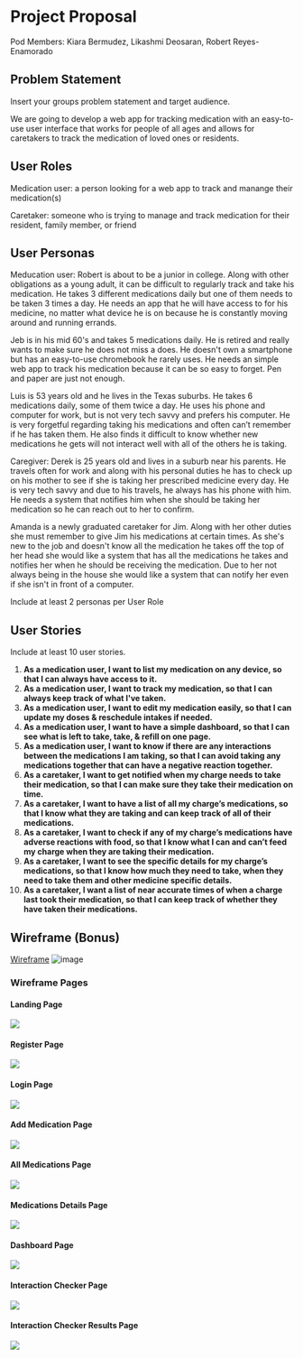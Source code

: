 # Project Proposal

Pod Members: Kiara Bermudez, Likashmi Deosaran, Robert Reyes-Enamorado

## Problem Statement

Insert your groups problem statement and target audience.

We are going to develop a web app for tracking medication with an easy-to-use user interface that works for people of all ages and allows for caretakers to track the medication of loved ones or residents.


## User Roles

Medication user: a person looking for a web app to track and manange their medication(s)

Caretaker: someone who is trying to manage and track medication for their resident, family member, or friend

## User Personas

Meducation user:
  Robert is about to be a junior in college. Along with other obligations as a young
  adult, it can be difficult to regularly track and take his medication. He takes 3
  different medications daily but one of them needs to be taken 3 times a day. He
  needs an app that he will have access to for his medicine, no matter what device 
  he is on because he is constantly moving around and running errands.
  
  Jeb is in his mid 60's and takes 5 medications daily. He is retired and really
  wants to make sure he does not miss a does. He doesn't own a smartphone but has an
  easy-to-use chromebook he rarely uses. He needs an simple web app to track his
  medication because it can be so easy to forget. Pen and paper are just not enough.
  
  Luis is 53 years old and he lives in the Texas suburbs. He takes 6 medications daily, some of them twice a day.
  He uses his phone and computer for work, but is not very tech savvy and prefers his computer.
  He is very forgetful regarding taking his medications and often can’t remember if he has taken them. He also
  finds it difficult to know whether new medications he gets will not interact well with all of the others he is taking.

Caregiver:
  Derek is 25 years old and lives in a suburb near his parents. He travels often for work and 
  along with his personal duties he has to check up on his mother to see if she is taking her prescribed medicine every day.
  He is very tech savvy and due to his travels, he always has his phone with him. He needs a system that notifies 
  him when she should be taking her medication so he can reach out to her to confirm.
  
  Amanda is a newly graduated caretaker for Jim. Along with her other duties she must remember to 
  give Jim his medications at certain times. As she's new to the job and doesn't know all the medication
  he takes off the top of her head she would like a system that has all the medications he takes and 
  notifies her when he should be receiving the medication. Due to her not always being in the house she would 
  like a system that can notify her even if she isn't in front of a computer.
  
  

Include at least 2 personas per User Role

## User Stories

Include at least 10 user stories.

1. **As a medication user, I want to list my medication on any device, so that I can always have access to it.**
2. **As a medication user, I want to track my medication, so that I can always keep track of what I've taken.**
3. **As a medication user, I want to edit my medication easily, so that I can update my doses & reschedule intakes if needed.**
4. **As a medication user, I want to have a simple dashboard, so that I can see what is left to take, take, & refill on one page.**
5. **As a medication user, I want to know if there are any interactions between the medications I am taking, so that I can avoid taking any medications together that can have a negative reaction together.**
6. **As a caretaker, I want to get notified when my charge needs to take their medication, so that I can make sure they take their medication on time.**
7. **As a caretaker, I want to have a list of all my charge’s medications, so that I know what they are taking and can keep track of all of their medications.**
8. **As a caretaker, I want to check if any of my charge’s medications have adverse reactions with food, so that I know what I can and can’t feed my charge when they are taking their medication.**
9. **As a caretaker, I want to see the specific details for my charge’s medications, so that I know how much they need to take, when they need to take them and other medicine specific details.**
10. **As a caretaker, I want a list of near accurate times of when a charge last took their medication, so that I can keep track of whether they have taken their medications.**




## Wireframe (Bonus)

[Wireframe](https://www.figma.com/file/p6QHnyfXvqwoIB9DnZclc3/Capstone-Wireframe?node-id=1336%3A828)
![image](https://user-images.githubusercontent.com/73564613/178812809-8250d516-680e-4637-a87b-35529f51ae00.png)

### Wireframe Pages

#### Landing Page
![](https://i.imgur.com/faizrwd.png)

#### Register Page
![](https://i.imgur.com/CIZlVuL.png)

#### Login Page
![](https://i.imgur.com/nPP1ZVx.png)

#### Add Medication Page
![](https://i.imgur.com/JItpU5E.png)

#### All Medications Page
![](https://i.imgur.com/OfhpKqe.png)

#### Medications Details Page
![](https://i.imgur.com/l6NscNY.png)

#### Dashboard Page
![](https://i.imgur.com/s4P0WGQ.png)

#### Interaction Checker Page
![](https://i.imgur.com/FDIUCHM.png)

#### Interaction Checker Results Page
![](https://i.imgur.com/UewsGNC.png)

